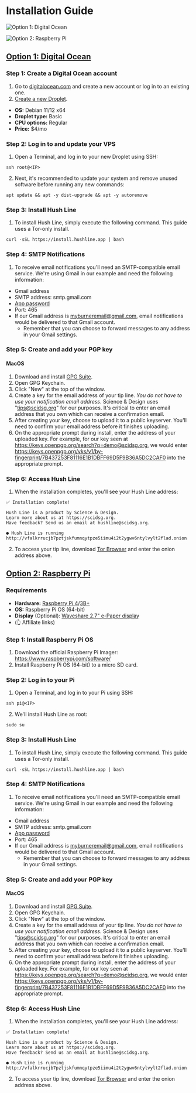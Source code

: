 # Installation Guide

![Option 1: Digital Ocean](#option-1)

![Option 2: Raspberry Pi](#option-2)

## [Option 1: Digital Ocean](#option-1)

### Step 1: Create a Digital Ocean account

1. Go to [digitalocean.com](digitalocean.com) and create a new account or log in to an existing one.
2. [Create a new Droplet](https://docs.digitalocean.com/products/droplets/how-to/create/).
- **OS:** Debian 11/12 x64
- **Droplet type:** Basic
- **CPU options:** Regular
- **Price:** $4/mo

### Step 2: Log in to and update your VPS

1. Open a Terminal, and log in to your new Droplet using SSH:
```
ssh root@<IP>
```
2. Next, it's recommended to update your system and remove unused software before running any new commands:
```
apt update && apt -y dist-upgrade && apt -y autoremove
```
### Step 3: Install Hush Line

1. To install Hush Line, simply execute the following command. This guide uses a Tor-only install.
```
curl -sSL https://install.hushline.app | bash
```

### Step 4: SMTP Notifications

1. To receive email notifications you'll need an SMTP-compatible email service. We're using Gmail in our example and need the following information:
- Gmail address
- SMTP address: smtp.gmail.com
- [App password](https://support.google.com/accounts/answer/185833?hl=en)
- Port: 465
- If our Gmail address is myburneremail@gmail.com, email notifications would be delivered to that Gmail account.
  - Remember that you can choose to forward messages to any address in your Gmail settings.

### Step 5: Create and add your PGP key

#### MacOS

1. Download and install [GPG Suite](https://gpgtools.org/).
2. Open GPG Keychain.
3. Click "New" at the top of the window.
4. Create a key for the email address of your tip line. _You do not have to use your notification email address_. Science & Design uses "tips@scidsg.org" for our purposes. It's critical to enter an email address that you own which can receive a confirmation email.
5. After creating your key, choose to upload it to a public keyserver. You'll need to confirm your email address before it finishes uploading. 
6. On the appropriate prompt during install, enter the address of your uploaded key. For example, for our key seen at https://keys.openpgp.org/search?q=demo@scidsg.org, we would enter https://keys.openpgp.org/vks/v1/by-fingerprint/7B437253F81116E1B1DBFF69D5F9B36A5DC2CAF0 into the appropriate prompt.

### Step 6: Access Hush Line

1. When the installation completes, you'll see your Hush Line address:
```
✅ Installation complete!
                                               
Hush Line is a product by Science & Design. 
Learn more about us at https://scidsg.org.
Have feedback? Send us an email at hushline@scidsg.org.

● Hush Line is running
http://vfalkrrucjb7pztjskfumnqytpze5iimu4i2t2ygwv6ntylvylt2flad.onion
```
2. To access your tip line, download [Tor Browser](https://torproject.org/download) and enter the onion address above.

## [Option 2: Raspberry Pi](#option-2)

### Requirements
- **Hardware:** [Raspberry Pi 4](https://www.amazon.com/Raspberry-Model-2019-Quad-Bluetooth/dp/B07TC2BK1X/?&_encoding=UTF8&tag=scidsg-20&linkCode=ur2&linkId=ee402e41cd98b8767ed54b1531ed1666&camp=1789&creative=9325)/[3B+](https://www.amazon.com/ELEMENT-Element14-Raspberry-Pi-Motherboard/dp/B07P4LSDYV/?&_encoding=UTF8&tag=scidsg-20&linkCode=ur2&linkId=d76c1db453c42244fe465c9c56601303&camp=1789&creative=9325)
- **OS:** Raspberry Pi OS (64-bit)
- **Display** (Optional): [Waveshare 2.7" e-Paper display](https://www.amazon.com/2-7inch-HAT-Resolution-Electronic-Communicating/dp/B075FQKSZ9/?&_encoding=UTF8&tag=scidsg-20&linkCode=ur2&linkId=6963f1303b9d2b8ade8f92f37f2fda26&camp=1789&creative=9325)
- (👆 Affiliate links)

### Step 1: Install Raspberry Pi OS
1. Download the official Raspberry Pi Imager: https://www.raspberrypi.com/software/
2. Install Raspberry Pi OS (64-bit) to a micro SD card.

### Step 2: Log in to your Pi
1. Open a Terminal, and log in to your Pi using SSH:
```
ssh pi@<IP>
```
2. We'll install Hush Line as root:
```
sudo su
```

### Step 3: Install Hush Line

1. To install Hush Line, simply execute the following command. This guide uses a Tor-only install.
```
curl -sSL https://install.hushline.app | bash
```

### Step 4: SMTP Notifications

1. To receive email notifications you'll need an SMTP-compatible email service. We're using Gmail in our example and need the following information:
- Gmail address
- SMTP address: smtp.gmail.com
- [App password](https://support.google.com/accounts/answer/185833?hl=en)
- Port: 465
- If our Gmail address is myburneremail@gmail.com, email notifications would be delivered to that Gmail account.
  - Remember that you can choose to forward messages to any address in your Gmail settings.

### Step 5: Create and add your PGP key

#### MacOS

1. Download and install [GPG Suite](https://gpgtools.org/).
2. Open GPG Keychain.
3. Click "New" at the top of the window.
4. Create a key for the email address of your tip line. _You do not have to use your notification email address_. Science & Design uses "tips@scidsg.org" for our purposes. It's critical to enter an email address that you own which can receive a confirmation email.
5. After creating your key, choose to upload it to a public keyserver. You'll need to confirm your email address before it finishes uploading. 
6. On the appropriate prompt during install, enter the address of your uploaded key. For example, for our key seen at https://keys.openpgp.org/search?q=demo@scidsg.org, we would enter https://keys.openpgp.org/vks/v1/by-fingerprint/7B437253F81116E1B1DBFF69D5F9B36A5DC2CAF0 into the appropriate prompt.


### Step 6: Access Hush Line

1. When the installation completes, you'll see your Hush Line address:
```
✅ Installation complete!
                                               
Hush Line is a product by Science & Design. 
Learn more about us at https://scidsg.org.
Have feedback? Send us an email at hushline@scidsg.org.

● Hush Line is running
http://vfalkrrucjb7pztjskfumnqytpze5iimu4i2t2ygwv6ntylvylt2flad.onion
```
2. To access your tip line, download [Tor Browser](https://torproject.org/download) and enter the onion address above.

